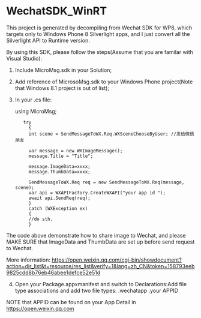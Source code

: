 # WechatSDK_WinRT

This project is generated by decompiling from Wechat SDK for WP8, which targets only to Windows Phone 8 Silverlight apps, and I just convert all the Silverlight API to Runtime version.

By using this SDK, please follow the steps(Assume that you are familar with Visual Studio):

1. Include MicroMsg.sdk in your Solution;
2. Add reference of MicrosoMsg.sdk to your Windows Phone project(Note that Windows 8.1 project is out of list);
3. In your .cs file: 

    using MicroMsg;

          try
            {
            int scene = SendMessageToWX.Req.WXSceneChooseByUser; //发给微信朋友
            
            var message = new WXImageMessage();
            message.Title = "Title";
            
            message.ImageData=xxxx;
            message.ThumbData=xxxx;
            
            SendMessageToWX.Req req = new SendMessageToWX.Req(message, scene);
            var api = WXAPIFactory.CreateWXAPI("your app id ");
            await api.SendReq(req);
            }
            catch (WXException ex)
            {
            //do sth.
            }
The code above demonstrate how to share image to Wechat, and please MAKE SURE that ImageData and ThumbData are set up before send request to Wechat.

More information: https://open.weixin.qq.com/cgi-bin/showdocument?action=dir_list&t=resource/res_list&verify=1&lang=zh_CN&token=158793eeb9825cdd8b76eb46abee1defce52e51d

4. Open your Package.appxmanifest and switch to Declarations:Add file type associations and add two file types:
    .wechatapp
    .your APPID

NOTE that APPID can be found on your App Detail in https://open.weixin.qq.com
